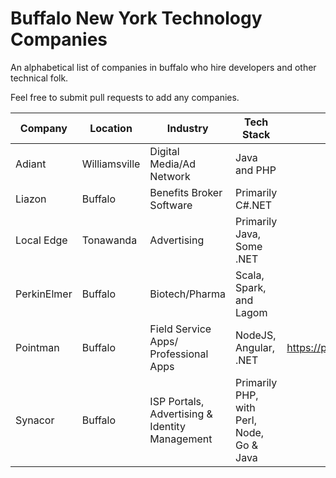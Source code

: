 # Buffalo New York Technology Companies

An alphabetical list of companies in buffalo who hire developers and other technical folk.

Feel free to submit pull requests to add any companies.

| Company | Location | Industry | Tech Stack | Careers |
| ------- | -------- | -------- | ---------- | ------- |
| Adiant | Williamsville | Digital Media/Ad Network | Java and PHP | |
| Liazon | Buffalo | Benefits Broker Software | Primarily C#.NET | | |
| Local Edge | Tonawanda | Advertising | Primarily Java, Some .NET | |
| PerkinElmer | Buffalo | Biotech/Pharma | Scala, Spark, and Lagom | |
| Pointman | Buffalo | Field Service Apps/ Professional Apps | NodeJS, Angular, .NET | https://pointman.bamboohr.com/jobs/ |
| Synacor | Buffalo | ISP Portals, Advertising & Identity Management | Primarily PHP, with Perl, Node, Go & Java | |
